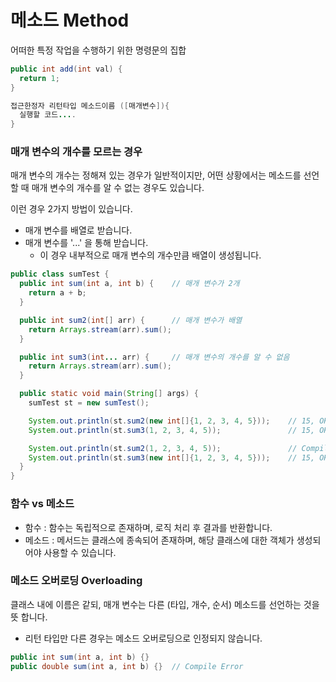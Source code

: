 # 메소드 Method

어떠한 특정 작업을 수행하기 위한 명령문의 집합
 
```java
public int add(int val) { 
  return 1;
}

접근한정자 리턴타입 메소드이름 ([매개변수]){
  실행할 코드....
}
```

### 매개 변수의 개수를 모르는 경우
매개 변수의 개수는 정해져 있는 경우가 일반적이지만, 어떤 상황에서는 메소드를 선언할 때 매개 변수의 개수를 알 수 없는 경우도 있습니다.  

이런 경우 2가지 방법이 있습니다.

- 매개 변수를 배열로 받습니다.
- 매개 변수를 '...' 을 통해 받습니다.
	- 이 경우 내부적으로 매개 변수의 개수만큼 배열이 생성됩니다.
```java
public class sumTest {
  public int sum(int a, int b) {    // 매개 변수가 2개
    return a + b;
  }

  public int sum2(int[] arr) {      // 매개 변수가 배열
    return Arrays.stream(arr).sum();
  }

  public int sum3(int... arr) {     // 매개 변수의 개수를 알 수 없음
    return Arrays.stream(arr).sum();
  }

  public static void main(String[] args) {
    sumTest st = new sumTest();

    System.out.println(st.sum2(new int[]{1, 2, 3, 4, 5}));    // 15, OK
    System.out.println(st.sum3(1, 2, 3, 4, 5));               // 15, OK

    System.out.println(st.sum2(1, 2, 3, 4, 5));               // Compile Error
    System.out.println(st.sum3(new int[]{1, 2, 3, 4, 5}));    // 15, OK
  }
}
```

### 함수 vs 메소드

-   함수 : 함수는 독립적으로 존재하며, 로직 처리 후 결과를 반환합니다.
-   메소드 : 메서드는 클래스에 종속되어 존재하며, 해당 클래스에 대한 객체가 생성되어야 사용할 수 있습니다.

### 메소드 오버로딩 Overloading
클래스 내에 이름은 같되, 매개 변수는 다른 (타입, 개수, 순서) 메소드를 선언하는 것을 뜻 합니다.
- 리턴 타입만 다른 경우는 메소드 오버로딩으로 인정되지 않습니다.

```java
public int sum(int a, int b) {}    
public double sum(int a, int b) {}  // Compile Error
```

